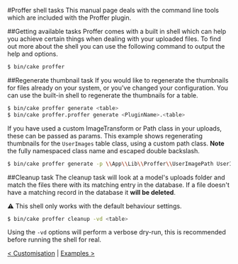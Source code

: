 #Proffer shell tasks
This manual page deals with the command line tools which are included with the Proffer plugin.

##Getting available tasks
Proffer comes with a built in shell which can help you achieve certain things when dealing with your uploaded files. To
find out more about the shell you can use the following command to output the help and options.

```bash
$ bin/cake proffer
```

##Regenerate thumbnail task
If you would like to regenerate the thumbnails for files already on your system, or you've changed your configuration. You
can use the built-in shell to regenerate the thumbnails for a table.

```bash
$ bin/cake proffer generate <table>
$ bin/cake proffer.proffer generate <PluginName>.<table>
```

If you have used a custom ImageTransform or Path class in your uploads, these can be passed as params.
This example shows regenerating thumbnails for the `UserImages` table class, using a custom path class. 
**Note** the fully namespaced class name and escaped double backslash.

```bash
$ bin/cake proffer generate -p \\App\\Lib\\Proffer\\UserImagePath UserImages
```

##Cleanup task
The cleanup task will look at a model's uploads folder and match the files there with its matching entry in the
database. If a file doesn't have a matching record in the database it **will be deleted**.

:warning: This shell only works with the default behaviour settings.

```bash
$ bin/cake proffer cleanup -vd <table>
```

Using the `-vd` options will perform a verbose dry-run, this is recommended before running the shell for real.

[< Customisation](customisation.md) | [Examples >](examples.md)

